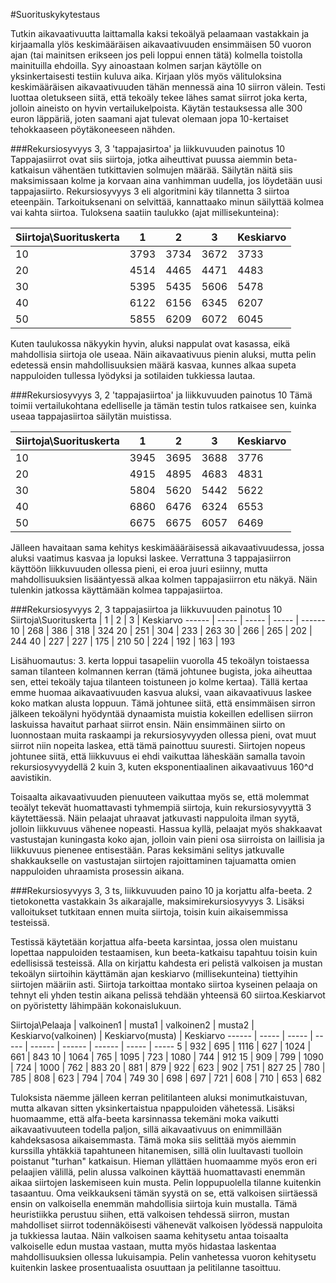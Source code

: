 #Suorituskykytestaus

Tutkin aikavaativuutta laittamalla kaksi tekoälyä pelaamaan vastakkain ja kirjaamalla ylös keskimääräisen aikavaativuuden ensimmäisen 50 vuoron ajan (tai mainitsen erikseen jos peli loppui ennen tätä) kolmella toistolla mainituilla ehdoilla. Syy ainoastaan kolmen sarjan käytölle on yksinkertaisesti testiin kuluva aika. Kirjaan ylös myös välituloksina keskimääräisen aikavaativuuden tähän mennessä aina 10 siirron välein. Testi luottaa oletukseen siitä, että tekoäly tekee lähes samat siirrot joka kerta, jolloin aineisto on hyvin vertailukelpoista. Käytän testauksessa alle 300 euron läppäriä, joten saamani ajat tulevat olemaan jopa 10-kertaiset tehokkaaseen pöytäkoneeseen nähden. 

###Rekursiosyvyys 3, 3 'tappajasirtoa' ja liikkuvuuden painotus 10
Tappajasiirrot ovat siis siirtoja, jotka aiheuttivat puussa aiemmin beta-katkaisun vähentäen tutkittavien solmujen määrää. Säilytän näitä siis maksimissaan kolme ja korvaan aina vanhimman uudella, jos löydetään uusi tappajasiirto. Rekursiosyvyys 3 eli algoritmini käy tilannetta 3 siirtoa eteenpäin. Tarkoituksenani on selvittää, kannattaako minun säilyttää kolmea vai kahta siirtoa. Tuloksena saatiin taulukko (ajat millisekunteina):

Siirtoja\Suorituskerta | 1 | 2 | 3 | Keskiarvo
------ | ----- | ----- | ----- | ------
10 | 3793 | 3734 | 3672 | 3733
20 | 4514 | 4465 | 4471 | 4483
30 | 5395 | 5435 | 5606 | 5478
40 | 6122 | 6156 | 6345 | 6207
50 | 5855 | 6209 | 6072 | 6045

Kuten taulukossa näkyykin hyvin, aluksi nappulat ovat kasassa, eikä mahdollisia siirtoja ole useaa. Näin aikavaativuus pienin aluksi, mutta pelin edetessä ensin mahdollisuuksien määrä kasvaa, kunnes alkaa supeta nappuloiden tullessa lyödyksi ja sotilaiden tukkiessa lautaa.

###Rekursiosyvyys 3, 2 'tappajasiirtoa' ja liikkuvuuden painotus 10
Tämä toimii vertailukohtana edelliselle ja tämän testin tulos ratkaisee sen, kuinka useaa tappajasiirtoa säilytän muistissa. 

Siirtoja\Suorituskerta | 1 | 2 | 3 | Keskiarvo
------ | ----- | ----- | ----- | ------
10 | 3945 | 3695 | 3688 | 3776
20 | 4915 | 4895 | 4683 | 4831
30 | 5804 | 5620 | 5442 | 5622
40 | 6860 | 6476 | 6324 | 6553
50 | 6675 | 6675 | 6057 | 6469

Jälleen havaitaan sama kehitys keskimäääräisessä aikavaativuudessa, jossa aluksi vaatimus kasvaa ja lopuksi laskee. Verrattuna 3 tappajasiirron käyttöön liikkuvuuden ollessa pieni, ei eroa juuri esiinny, mutta mahdollisuuksien lisääntyessä alkaa kolmen tappajasiirron etu näkyä. Näin tulenkin jatkossa käyttämään kolmea tappajasiirtoa.

###Rekursiosyvyys 2, 3 tappajasiirtoa ja liikkuvuuden painotus 10
Siirtoja\Suorituskerta | 1 | 2 | 3 | Keskiarvo
------ | ----- | ----- | ----- | ------
10 | 268 | 386 | 318 | 324
20 | 251 | 304 | 233 | 263
30 | 266 | 265 | 202 | 244
40 | 227 | 227 | 175 | 210
50 | 224 | 192 | 163 | 193

Lisähuomautus: 3. kerta loppui tasapeliin vuorolla 45 tekoälyn toistaessa saman tilanteen kolmannen kerran (tämä johtunee bugista, joka aiheuttaa sen, ettei tekoäly tajua tilanteen toistuneen jo kolme kertaa). Tällä kertaa emme huomaa aikavaativuuden kasvua aluksi, vaan aikavaativuus laskee koko matkan alusta loppuun. Tämä johtunee siitä, että ensimmäisen sirron jälkeen tekoälyni hyödyntää dynaamista muistia kokeillen edellisen siirron laskuissa havaitut parhaat siirrot ensin. Näin ensimmäinen siirto on luonnostaan muita raskaampi ja rekursiosyvyyden ollessa pieni, ovat muut siirrot niin nopeita laskea, että tämä painottuu suuresti. Siirtojen nopeus johtunee siitä, että liikkuvuus ei ehdi vaikuttaa läheskään samalla tavoin rekursiosyvyydellä 2 kuin 3, kuten eksponentiaalinen aikavaativuus 160^d aavistikin. 

Toisaalta aikavaativuuden pienuuteen vaikuttaa myös se, että molemmat teoälyt tekevät huomattavasti tyhmempiä siirtoja, kuin rekursiosyvyyttä 3 käytettäessä. Näin pelaajat uhraavat jatkuvasti nappuloita ilman syytä, jolloin liikkuvuus vähenee nopeasti. Hassua kyllä, pelaajat myös shakkaavat vastustajan kuningasta koko ajan, jolloin vain pieni osa siirroista on laillisia ja liikkuvuus pienenee entisestään. Paras keksimäni selitys jatkuvalle shakkaukselle on vastustajan siirtojen rajoittaminen tajuamatta omien nappuloiden uhraamista prosessin aikana.


###Rekursiosyvyys 3, 3 ts, liikkuvuuden paino 10 ja korjattu alfa-beeta. 2 tietokonetta vastakkain 3s aikarajalle, maksimirekursiosyvyys 3. Lisäksi valloitukset tutkitaan ennen muita siirtoja, toisin kuin aikaisemmissa testeissä.

Testissä käytetään korjattua alfa-beeta karsintaa, jossa olen muistanu lopettaa nappuloiden testaamisen, kun beeta-katkaisu tapahtuu toisin kuin edellisissä testeissä. Alla on kirjattu kahdesta eri pelistä valkoisen ja mustan tekoälyn siirtoihin käyttämän ajan keskiarvo (millisekunteina)  tiettyihin siirtojen määriin asti. Siirtoja tarkoittaa montako siirtoa kyseinen pelaaja on tehnyt eli yhden testin aikana pelissä tehdään yhteensä 60 siirtoa.Keskiarvot on pyöristetty lähimpään kokonaislukuun.

Siirtoja\Pelaaja | valkoinen1 | musta1 | valkoinen2 | musta2 | Keskiarvo(valkoinen) | Keskiarvo(musta) | Keskiarvo
------ | ----- | ----- | ----- | ------ | ------ | ------ | ----- | -----
5 | 932 | 695 | 1116 | 627 | 1024 | 661 | 843
10 | 1064 | 765 | 1095 | 723 | 1080 | 744 | 912
15 | 909 | 799 | 1090 | 724 | 1000 | 762 | 883
20 | 881 | 879 | 922 | 623 | 902 | 751 | 827
25 | 780 | 785 | 808 | 623 | 794 | 704 | 749
30 | 698 | 697 | 721 | 608 | 710 | 653 | 682

Tuloksista näemme jälleen kerran pelitilanteen aluksi monimutkaistuvan, mutta alkavan sitten yksinkertaistua npappuloiden vähetessä. Lisäksi huomaamme, että alfa-beeta karsinnassa tekemäni moka vaikutti aikavaativuuteen todella paljon, sillä aikavaativuus on enimmillään kahdeksasosa aikaisemmasta. Tämä moka siis selittää myös aiemmin kurssilla yhtäkkiä tapahtuneen hitanemisen, sillä olin luultavasti tuolloin poistanut "turhan" katkaisun. Hieman yllättäen huomaamme myös eron eri pelaajien välillä, pelin alussa valkoinen käyttää huomattavasti enemmän aikaa siirtojen laskemiseen kuin musta. Pelin loppupuolella tilanne kuitenkin tasaantuu. Oma veikkaukseni tämän syystä on se, että valkoisen siirtäessä ensin on valkoisella enemmän mahdollisia siirtoja kuin mustalla. Tämä heuristiikka perustuu siihen, että valkoisen tehdessä siirron, mustan mahdolliset siirrot todennäköisesti vähenevät valkoisen lyödessä nappuloita ja tukkiessa lautaa. Näin valkoisen saama kehitysetu antaa toisaalta valkoiselle edun mustaa vastaan, mutta myös hidastaa laskentaa mahdollisuuksien ollessa lukuisampia. Pelin vanhetessa vuoron kehitysetu kuitenkin laskee prosentuaalista osuuttaan ja pelitilanne tasoittuu.
